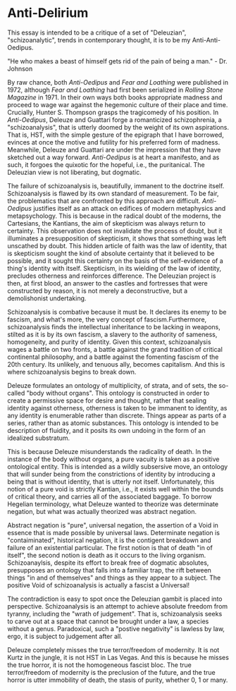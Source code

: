 # Anti-Delirium

This essay is intended to be a critique of a set of "Deleuzian", "schizoanalytic", trends in contemporary thought, it is to be my Anti-Anti-Oedipus.

"He who makes a beast of himself gets rid of the pain of being a man." - Dr. Johnson

By raw chance, both *Anti-Oedipus* and *Fear and Loathing* were published in 1972, although *Fear and Loathing* had first been serialized in *Rolling Stone Magazine* in 1971. In their own ways both books appropriate madness and proceed to wage war against the hegemonic culture of their place and time. Crucially, Hunter S. Thompson grasps the tragicomedy of his position. In *Anti-Oedipus*, Deleuze and Guattari forge a romanticized schizophrenia, a "schizoanalysis", that is utterly doomed by the weight of its own aspirations. That is, HST, with the simple gesture of the epigraph that I have borrowed, evinces at once the motive and futility for his preferred form of madness. Meanwhile, Deleuze and Guattari are under the impression that they have sketched out a way forward. *Anti-Oedipus* is at heart a manifesto, and as such, it forgoes the quixotic for the hopeful, i.e., the puritanical. The Deleuzian view is not liberating, but dogmatic.

The failure of schizoanalysis is, beautifully, immanent to the doctrine itself. Schizoanalysis is flawed by its own standard of measurement. To be fair, the problematics that are confronted by this approach are difficult. *Anti-Oedipus* justifies itself as an attack on edifices of modern metaphysics and metapsychology. This is because in the radical doubt of the moderns, the Cartesians, the Kantians, the aim of skepticism was always return to certainty. This observation does not invalidate the process of doubt, but it illuminates a presupposition of skepticism, it shows that something was left unscathed by doubt. This hidden article of faith was the law of identity, that is skepticism sought the kind of absolute certainty that it believed to be possible, and it sought this certainty on the basis of the self-evidence of a thing's identity with itself. Skepticism, in its wielding of the law of identity, precludes otherness and reinforces difference. The Deleuzian project is then, at first blood, an answer to the castles and fortresses that were constructed by reason, it is not merely a deconstructive, but a demolishonist undertaking.

Schizoanalysis is combative because it must be. It declares its enemy to be fascism, and what's more, the very concept of fascism.Furthermore, schizoanalysis finds the intellectual inheritance to be lacking in weapons, stilted as it is by its own fascism, a slavery to the authority of sameness, homogeneity, and purity of identity. Given this context, schizoanalysis wages a battle on two fronts, a battle against the grand tradition of critical continental philosophy, and a battle against the fomenting fascism of the 20th century. Its unlikely, and tenuous ally, becomes capitalism. And this is where schizoanalysis begins to break down.

Deleuze formulates an ontology of multiplicity, of strata, and of sets, the so-called "body without organs". This ontology is constructed in order to create a permissive space for desire and thought, rather that sealing identity against otherness, otherness is taken to be immanent to identity, as any identity is enumerable rather than discrete. Things appear as parts of a series, rather than as atomic substances. This ontology is intended to be description of fluidity, and it posits its own undoing in the form of an idealized substratum.

This is because Deleuze misunderstands the radicality of death. In the instance of the body without organs, a pure vacuity is taken as a positive ontological entity. This is intended as a wildly subsersive move, an ontology that will sunder being from the constrictions of identity by introducing a being that is without identity, that is utterly not itself. Unfortunately, this notion of a pure void is strictly Kantian, i.e., it exists well within the bounds of critical theory, and carries all of the associated baggage. To borrow Hegelian terminology, what Deleuze wanted to theorize was determinate negation, but what was actually theorized was abstract negation.

Abstract negation is "pure", universal negation, the assertion of a Void in essence that is made possible by universal laws. Determinate negation is "contaiminated", historical negation, it is the contigent breakdown and failure of an existential particular. The first notion is that of death "in of itself", the second notion is death as it occurs to the living organism. Schizoanaylsis, despite its effort to break free of dogmatic absolutes, presupposes an ontology that falls into a familiar trap, the rift between things "in and of themselves" and things as they appear to a subject. The positive Void of schizoanalysis is actually a fascist a Universal!

The contradiction is easy to spot once the Deleuzian gambit is placed into perspective. Schizoanalysis is an attempt to achieve absolute freedom from tyranny, including the "wrath of judgement". That is, schizoanalysis seeks to carve out at a space that cannot be brought under a law, a species without a genus. Paradoxical, such a "postive negativity" is lawless by law, ergo, it is subject to judgement after all.

Deleuze completely misses the true terror/freedom of modernity. It is not Kurtz in the jungle, it is not HST in Las Vegas. And this is because he misses the true horror, it is not the homogeneous fascist bloc. The true terror/freedom of modernity is the preclusion of the future, and the true horror is utter immobility of death, the stasis of purity, whether 0, 1 or many.
